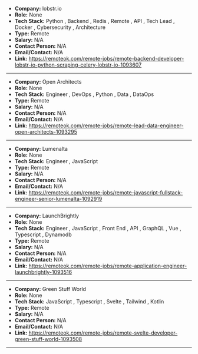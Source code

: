 
- **Company:** lobstr.io
- **Role:** None
- **Tech Stack:** Python , Backend , Redis , Remote , API , Tech Lead , Docker , Cybersecurity , Architecture
- **Type:** Remote
- **Salary:** N/A
- **Contact Person:** N/A
- **Email/Contact:** N/A
- **Link:** https://remoteok.com/remote-jobs/remote-backend-developer-lobstr-io-python-scraping-celery-lobstr-io-1093607

---

- **Company:** Open Architects
- **Role:** None
- **Tech Stack:** Engineer , DevOps , Python , Data , DataOps
- **Type:** Remote
- **Salary:** N/A
- **Contact Person:** N/A
- **Email/Contact:** N/A
- **Link:** https://remoteok.com/remote-jobs/remote-lead-data-engineer-open-architects-1093295

---

- **Company:** Lumenalta
- **Role:** None
- **Tech Stack:** Engineer , JavaScript
- **Type:** Remote
- **Salary:** N/A
- **Contact Person:** N/A
- **Email/Contact:** N/A
- **Link:** https://remoteok.com/remote-jobs/remote-javascript-fullstack-engineer-senior-lumenalta-1092919

---

- **Company:** LaunchBrightly
- **Role:** None
- **Tech Stack:** Engineer , JavaScript , Front End , API , GraphQL , Vue , Typescript , Dynamodb
- **Type:** Remote
- **Salary:** N/A
- **Contact Person:** N/A
- **Email/Contact:** N/A
- **Link:** https://remoteok.com/remote-jobs/remote-application-engineer-launchbrightly-1093516

---

- **Company:** Green Stuff World
- **Role:** None
- **Tech Stack:** JavaScript , Typescript , Svelte , Tailwind , Kotlin
- **Type:** Remote
- **Salary:** N/A
- **Contact Person:** N/A
- **Email/Contact:** N/A
- **Link:** https://remoteok.com/remote-jobs/remote-svelte-developer-green-stuff-world-1093508

---
